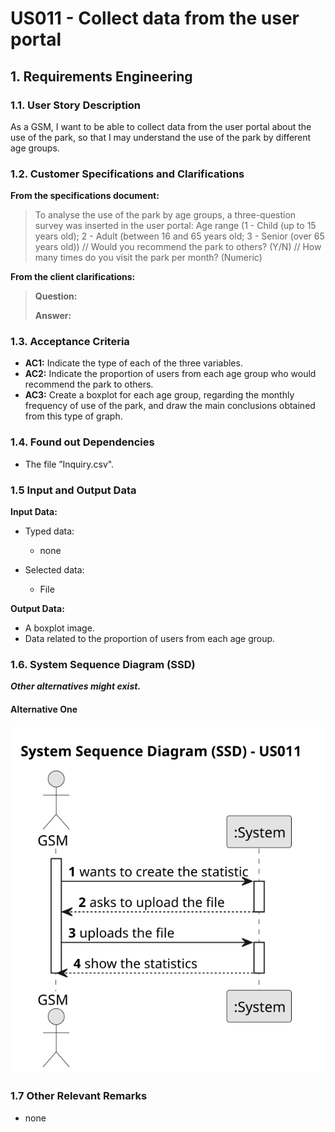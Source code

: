 # US011 - Collect data from the user portal


## 1. Requirements Engineering

### 1.1. User Story Description

As a GSM, I want to be able to collect data from the user portal about the use of the park, so that I may understand the use of the park by different age groups.
### 1.2. Customer Specifications and Clarifications 

**From the specifications document:**

> To analyse the use of the park by age groups, a three-question survey was inserted in the user portal:
> Age range (1 - Child (up to 15 years old); 2 - Adult (between 16 and 65 years old; 3 - Senior (over 65 years old))
> // Would you recommend the park to others? (Y/N)
> // How many times do you visit the park per month? (Numeric)

**From the client clarifications:**

> **Question:** 
>
> **Answer:** 

### 1.3. Acceptance Criteria

* **AC1:** Indicate the type of each of the three variables.
* **AC2:** Indicate the proportion of users from each age group who would recommend the park to others.
* **AC3:** Create a boxplot for each age group, regarding the monthly frequency of use of the park, and draw the main conclusions obtained from this type of graph.

### 1.4. Found out Dependencies

* The file ”Inquiry.csv".

### 1.5 Input and Output Data

**Input Data:**

* Typed data:
    * none
	
* Selected data:
    * File

**Output Data:**

* A boxplot image.
* Data related to the proportion of users from each age group.

### 1.6. System Sequence Diagram (SSD)

**_Other alternatives might exist._**

#### Alternative One

![System Sequence Diagram - Alternative One](svg/us011-system-sequence-diagram-alternative-one.svg)

### 1.7 Other Relevant Remarks

* none